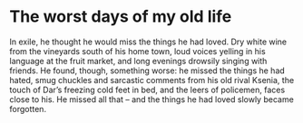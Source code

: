 The worst days of my old life
=============================In exile, he thought he would miss the things he had loved. Dry white wine from the vineyards south of his home town, loud voices yelling in his language at the fruit market, and long evenings drowsily singing with friends. He found, though, something worse: he missed the things he had hated, smug chuckles and sarcastic comments from his old rival Ksenia, the touch of Dar’s freezing cold feet in bed, and the leers of policemen, faces close to his. He missed all that – and the things he had loved slowly became forgotten.